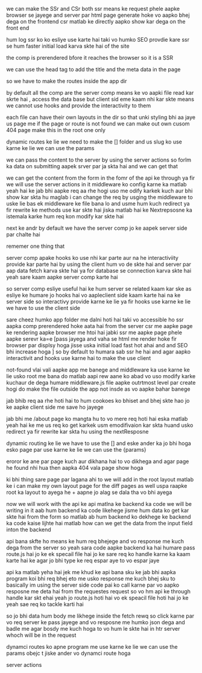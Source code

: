 we can make the SSr and CSr both 
ssr means ke request phele aapke browser se jayege and server par html page generate hoke vo aapko bhej dega on the frontend 
csr matlab ke directly aapko show kar dega on the front end 

hum log ssr ko ko esliye use karte hai taki vo humko SEO provdie kare 
ssr se hum faster initial load karva skte hai of the site 

the comp is prerendered bfore it reaches the browser so it is a SSR 

we can use the head tag to add the title and the meta data in the page 

so we have to make the routes inside the app dir 

by default all the comp are the server comp means ke vo aapki file read kar skrte hai , access the data base but client sid eme kaam nhi kar skte means we cannot use hooks and provide the interactivity to them 

each file can have their own layouts in the dir so that unki styling bhi aa jaye us page  me 
if the page or route is not found we can make out own cusom 404 page 
make this in the root one only 


dynamic routes ke lie we need to make the [] folder and us slug ko use karne ke lie we can use the params 

we can pass the content to the server by using the server actions so forlm ka data on submitting aapek srver par ja skta hai and we can get that 
<!-- make the routes insdie the app dir only to make the routes  -->

we can get the content from the form in the fomr of the api ke through ya fir we will use the server actions in it 
middleware ko config karne ka matlab yeah hai ke jab bhi aapke req aa rhe hogi uso me  odify karkek kuch aur bhi show kar skta hu 
maglab i can change the req by usging the middleware to uske lie bas ek middleware ke file bana lo and usme hum kuch redirect  ya fir rewrite ke methods use kar skte hai jiska matlab hai ke Nextrepsosne ka istemala karke hum req kon modify kar skte hai 

next ke andr by default we have the server comp jo ke aapek server side par chalte hai 

rememer one thing that 








server comp apake hooks ko use nhi kar parte aur na he interactiviity provide kar parte hai 
by using the client hum vo de skte hai and server par aap data fetch karva skte hai ya for database se connection karva skte hai 
yeah sare kaam aapke server comp karte hai 

so server comp esliye useful hai ke hum server se related kaam kar ske
as esliye ke humare jo hooks hai vo aapleclient side kaam karte hai na ke server side 
so interactivy provide karne ke lie ya fir hooks use karne ke lie we have to use the client side  

sare cheez humko app folder me dalni hoti hai taki vo accessible ho 
ssr aapka comp prerendered hoke aata hai from the server 
csr me aapke page ke rendering aapke browser me htoi hai jabki ssr me aapke page phele aapke serevr ka=e [pass jayega and vaha se html me render hoke fir browser par displsy hoga jisse uska initial load fast hot ahai and and SEO bhi increase hoga ] so by default to humara sab ssr he hai and agar aapko interactivit and hooks use karne hai to make the use client 

not-found vlai vali aapke app me banege and middleware ka use karne ke lie usko root me bana do 
matlab aapi rew aane ko abad vo uso modify karke kuchaur de dega 
humare middleware.js file aapke outrtmost level par create hogi do make the file outside the app not insde as vo aapke bahar banege 

jab bhib req aa rhe hoti hai to hum cookoes ko bhiset and bhej skte hao jo ke aapke client side me save ho jayege 

jab bhi me /about page ko mangta hu to vo mere req hoti hai eska matlab yeah hai ke me us req ko get karkek usm emodifivaion kar skta huand usko redirect  ya fir rewrite kar skta hu using the nextResposne


dynamic routing ke lie we have to use the [] and eske ander ka jo bhi hoga esko page par use karne ke lie we can use the {params}
<!-- for the dynamic routes ke lie we have to isue the []  and koi bhi ho skta hai -->

eroror ke ane par page kuch aur dikhana hai to vo dikhega and agar page he found nhi hua then aapka 404 vala page show hoga 


ki bhi thing sare page par lagana ahi to we will add in the root layout matlab ke i can make my own layout page for the diff pages as well uspa raapke root ka layout to ayega he + aapne jo alag se dala tha vo bhi ayega 


now we will work with the api ke api matlna ke backend ka code we will be writing in it 
aab hum backend ka code likehege jisme hum data ko get kar skte hai from the form 
so matlab ab hum backend ko dekhege ke backend ka code kaise lijhte hai matlab how can we get the data from the input field inton the backend 

api bana skfte ho means ke hum req bhejege and vo response me kuch dega from the server so yeah sara code aapke backend ka hai 
humare pass route.js hai jo ke ek specail file hai jo ke sare req ko handle karne ka kaam karte hai ke agar jo bhi type ke req espar aye to vo espar jaye 

api ka matlab yeha hai jek me khud ke api bana sku ke jab bhi aapka program koi bhi req bhej eto me usko response me kuch bhej sku to basically im using the server side code 
pai ko call karne par vo aapko resposne me deta hai from the requestes request so vo hm api ke through handle kar skt ehai 
yeah jo route.js hoti hai vo ek speacil file hoti hai jo ke yeah sae req ko tackle karti hai 


so jo bhi data hum body me likhege inside the fetch rewq so click karne par vo req server ke pass jayege and vo resposne me humko json dega and badle me agar bosdy me kuch hoga to vo hum le skte hai in htr server whoch will be in the request 


dynamci routes ko apne program me use karne ke lie we can use the params obejc t jiske ander vo dynamci route hoga 

server actions 


















